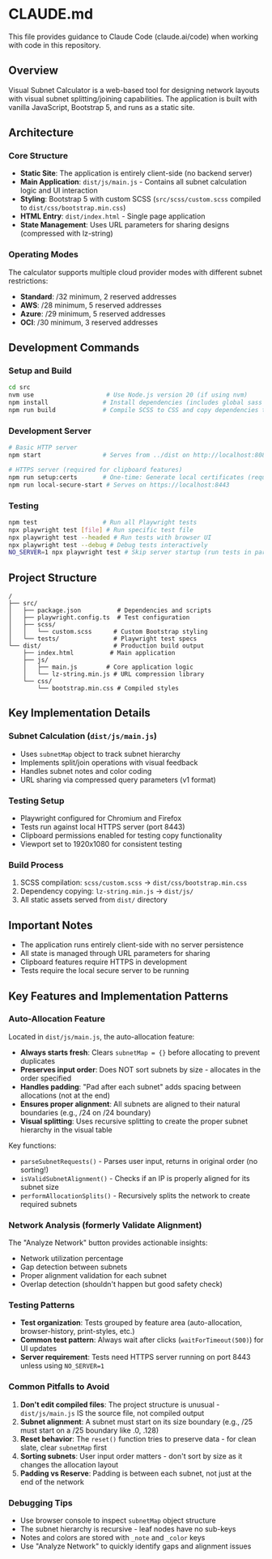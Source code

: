 # CLAUDE.md

This file provides guidance to Claude Code (claude.ai/code) when working with code in this repository.

## Overview

Visual Subnet Calculator is a web-based tool for designing network layouts with visual subnet splitting/joining capabilities. The application is built with vanilla JavaScript, Bootstrap 5, and runs as a static site.

## Architecture

### Core Structure

- **Static Site**: The application is entirely client-side (no backend server)
- **Main Application**: `dist/js/main.js` - Contains all subnet calculation logic and UI interaction
- **Styling**: Bootstrap 5 with custom SCSS (`src/scss/custom.scss` compiled to `dist/css/bootstrap.min.css`)
- **HTML Entry**: `dist/index.html` - Single page application
- **State Management**: Uses URL parameters for sharing designs (compressed with lz-string)

### Operating Modes

The calculator supports multiple cloud provider modes with different subnet restrictions:

- **Standard**: /32 minimum, 2 reserved addresses
- **AWS**: /28 minimum, 5 reserved addresses
- **Azure**: /29 minimum, 5 reserved addresses
- **OCI**: /30 minimum, 3 reserved addresses

## Development Commands

### Setup and Build

```bash
cd src
nvm use                    # Use Node.js version 20 (if using nvm)
npm install               # Install dependencies (includes global sass installation)
npm run build             # Compile SCSS to CSS and copy dependencies to dist/
```

### Development Server

```bash
# Basic HTTP server
npm start                 # Serves from ../dist on http://localhost:8080

# HTTPS server (required for clipboard features)
npm run setup:certs       # One-time: Generate local certificates (requires mkcert)
npm run local-secure-start # Serves on https://localhost:8443
```

### Testing

```bash
npm test                  # Run all Playwright tests
npx playwright test [file] # Run specific test file
npx playwright test --headed # Run tests with browser UI
npx playwright test --debug # Debug tests interactively
NO_SERVER=1 npx playwright test # Skip server startup (run tests in parallel)
```

## Project Structure

```
/
├── src/
│   ├── package.json          # Dependencies and scripts
│   ├── playwright.config.ts  # Test configuration
│   ├── scss/
│   │   └── custom.scss      # Custom Bootstrap styling
│   └── tests/               # Playwright test specs
└── dist/                    # Production build output
    ├── index.html          # Main application
    ├── js/
    │   ├── main.js        # Core application logic
    │   └── lz-string.min.js # URL compression library
    └── css/
        └── bootstrap.min.css # Compiled styles
```

## Key Implementation Details

### Subnet Calculation (`dist/js/main.js`)

- Uses `subnetMap` object to track subnet hierarchy
- Implements split/join operations with visual feedback
- Handles subnet notes and color coding
- URL sharing via compressed query parameters (v1 format)

### Testing Setup

- Playwright configured for Chromium and Firefox
- Tests run against local HTTPS server (port 8443)
- Clipboard permissions enabled for testing copy functionality
- Viewport set to 1920x1080 for consistent testing

### Build Process

1. SCSS compilation: `scss/custom.scss` → `dist/css/bootstrap.min.css`
2. Dependency copying: `lz-string.min.js` → `dist/js/`
3. All static assets served from `dist/` directory

## Important Notes

- The application runs entirely client-side with no server persistence
- All state is managed through URL parameters for sharing
- Clipboard features require HTTPS in development
- Tests require the local secure server to be running

## Key Features and Implementation Patterns

### Auto-Allocation Feature

Located in `dist/js/main.js`, the auto-allocation feature:

- **Always starts fresh**: Clears `subnetMap = {}` before allocating to prevent duplicates
- **Preserves input order**: Does NOT sort subnets by size - allocates in the order specified
- **Handles padding**: "Pad after each subnet" adds spacing between allocations (not at the end)
- **Ensures proper alignment**: All subnets are aligned to their natural boundaries (e.g., /24 on /24 boundary)
- **Visual splitting**: Uses recursive splitting to create the proper subnet hierarchy in the visual table

Key functions:

- `parseSubnetRequests()` - Parses user input, returns in original order (no sorting!)
- `isValidSubnetAlignment()` - Checks if an IP is properly aligned for its subnet size
- `performAllocationSplits()` - Recursively splits the network to create required subnets

### Network Analysis (formerly Validate Alignment)

The "Analyze Network" button provides actionable insights:

- Network utilization percentage
- Gap detection between subnets
- Proper alignment validation for each subnet
- Overlap detection (shouldn't happen but good safety check)

### Testing Patterns

- **Test organization**: Tests grouped by feature area (auto-allocation, browser-history, print-styles, etc.)
- **Common test pattern**: Always wait after clicks (`waitForTimeout(500)`) for UI updates
- **Server requirement**: Tests need HTTPS server running on port 8443 unless using `NO_SERVER=1`

### Common Pitfalls to Avoid

1. **Don't edit compiled files**: The project structure is unusual - `dist/js/main.js` IS the source file, not compiled output
2. **Subnet alignment**: A subnet must start on its size boundary (e.g., /25 must start on a /25 boundary like .0, .128)
3. **Reset behavior**: The `reset()` function tries to preserve data - for clean slate, clear `subnetMap` first
4. **Sorting subnets**: User input order matters - don't sort by size as it changes the allocation layout
5. **Padding vs Reserve**: Padding is between each subnet, not just at the end of the network

### Debugging Tips

- Use browser console to inspect `subnetMap` object structure
- The subnet hierarchy is recursive - leaf nodes have no sub-keys
- Notes and colors are stored with `_note` and `_color` keys
- Use "Analyze Network" to quickly identify gaps and alignment issues
